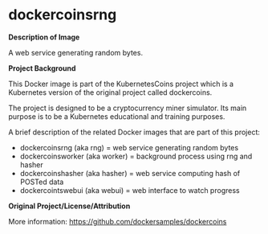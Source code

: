 # dockercoinsrng

**Description of Image**

A web service generating random bytes.

**Project Background**

This Docker image is part of the KubernetesCoins project which is a Kubernetes version of the original project called dockercoins.

The project is designed to be a cryptocurrency miner simulator. Its main purpose is to be a Kubernetes educational and training purposes.

A brief description of the related Docker images that are part of this project:

* dockercoinsrng (aka rng) = web service generating random bytes
* dockercoinsworker (aka worker) = background process using rng and hasher
* dockercoinshasher (aka hasher) = web service computing hash of POSTed data
* dockercointswebui (aka webui) = web interface to watch progress

**Original Project/License/Attribution**

More information: https://github.com/dockersamples/dockercoins
